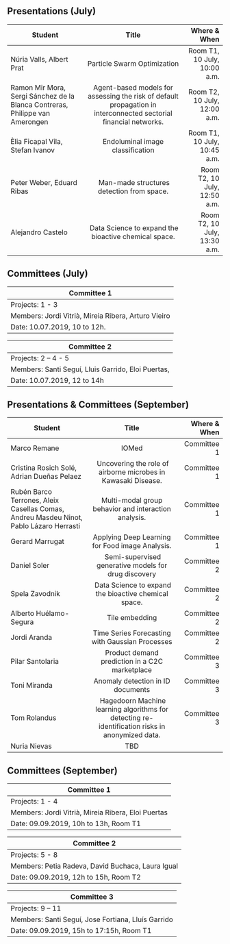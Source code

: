 ## Presentations (July)

| Student   |      Title      |  Where & When |
|----------|:---------:|----------:|
| Núria Valls, Albert Prat	 |  Particle Swarm Optimization | Room T1, 10 July, 10:00 a.m. |
|  Ramon Mir Mora, Sergi Sánchez de la Blanca Contreras, Philippe van Amerongen	| Agent-based models for assessing the risk of default propagation in interconnected sectorial financial networks.	| Room T2, 10 July, 12:00 a.m.  |
|  Èlia Ficapal Vila, Stefan Ivanov	| Endoluminal image classification	| Room T1, 10 July, 10:45 a.m.  |
|  Peter Weber, Eduard Ribas	| Man-made structures detection from space.	| Room T2, 10 July, 12:50 a.m.  |
|  Alejandro Castelo	| Data Science to expand the bioactive chemical space.	| Room T2, 10 July, 13:30 a.m.   |

## Committees (July)

| Committee 1| 
|----------|
| Projects: 1 - 3 | 
| Members: Jordi Vitrià, Mireia Ribera, Arturo Vieiro | 
| Date: 10.07.2019, 10 to 12h. | 

| Committee 2 | 
|----------|
| Projects: 2 – 4 - 5 | 
| Members:  Santi Seguí, Lluis Garrido, Eloi Puertas, | 
| Date: 10.07.2019, 12 to 14h | 



## Presentations & Committees (September)


| Student   |      Title      |  Where & When |
|----------|:-------------:|------:|
|  Marco Remane |	IOMed	| Committee 1 |
|  Cristina Rosich Solé, Adrian Dueñas Pelaez	| Uncovering the role of airborne microbes in Kawasaki Disease.	| Committee 1 |
|  Rubén Barco Terrones, Aleix Casellas Comas, Andreu Masdeu Ninot, Pablo Lázaro Herrasti	| Multi-modal group behavior and interaction analysis.	| Committee 1  |
|  Gerard Marrugat	| Applying Deep Learning for Food image Analysis.	| Committee 1 |
|  Daniel Soler	| Semi-supervised generative models for drug discovery	| Committee 2 |
|  Spela Zavodnik	| Data Science to expand the bioactive chemical space.	| Committee 2  |
| Alberto Huélamo-Segura | Tile embedding | Committee 2|
| Jordi Aranda | Time Series Forecasting with Gaussian Processes | Committee 2|
| Pilar Santolaria | Product demand prediction in a C2C marketplace  | Committee 3 |
| Toni Miranda | Anomaly detection in ID documents  | Committee 3 |
|  Tom Rolandus | Hagedoorn	Machine learning algorithms for detecting re-identification risks in anonymized data. |	Committee 3 |
| Nuria Nievas | TBD | 


## Committees (September)

| Committee 1| 
|----------|
| Projects: 1 - 4 | 
| Members: Jordi Vitrià, Mireia Ribera, Eloi Puertas | 
| Date: 09.09.2019, 10h to 13h, Room T1| 

| Committee 2 | 
|----------|
| Projects: 5 - 8 | 
| Members:  Petia Radeva, David Buchaca, Laura Igual | 
| Date: 09.09.2019, 12h to 15h, Room T2 | 

| Committee 3 | 
|----------|
| Projects: 9 – 11 | 
| Members:  Santi Seguí, Jose Fortiana, Lluís Garrido | 
| Date: 09.09.2019, 15h to 17:15h, Room T1 | 
